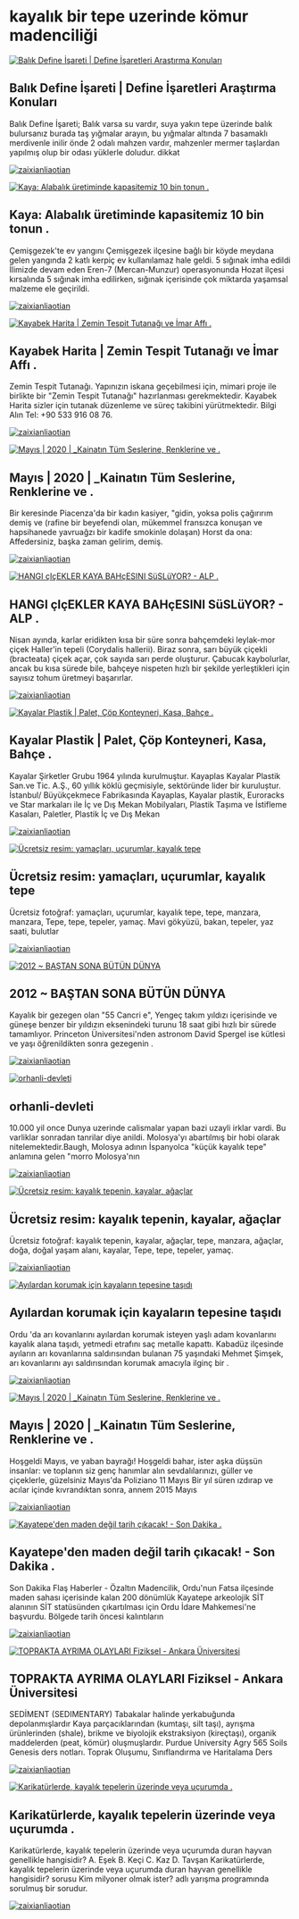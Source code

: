 # kayalık bir tepe uzerinde kömur madenciliği
<a href="https://mnn.zoosnet.net/LR/Chatpre.aspx?id=MNN94995150&p=https://topgrinding.com/" target="_blank">![Balık Define İşareti | Define İşaretleri Araştırma Konuları](https://github.com/technlg/images/blob/main/24.jpg)</a>
## Balık Define İşareti | Define İşaretleri Araştırma Konuları
Balık Define İşareti; Balık varsa su vardır, suya yakın tepe üzerinde balık bulursanız burada taş yığmalar arayın, bu yığmalar altında 7 basamaklı merdivenle inilir önde 2 odalı mahzen vardır, mahzenler mermer taşlardan yapılmış olup bir odası yüklerle doludur. dikkat 
<a href="https://mnn.zoosnet.net/LR/Chatpre.aspx?id=MNN94995150&p=https://topgrinding.com/" target="_blank"><img src="https://github.com/technlg/images/raw/main/chat11.jpg" alt="zaixianliaotian"/></a><a href="//whatsapp.shibangsoft.com/WhatsApp.php" ><img src="https://github.com/technlg/images/raw/main/chat11.png" alt=""></a>
<a href="https://mnn.zoosnet.net/LR/Chatpre.aspx?id=MNN94995150&p=https://topgrinding.com/" target="_blank">![Kaya: Alabalık üretiminde kapasitemiz 10 bin tonun .](https://github.com/technlg/images/blob/main/46.jpg)</a>
## Kaya: Alabalık üretiminde kapasitemiz 10 bin tonun .
Çemişgezek'te ev yangını Çemişgezek ilçesine bağlı bir köyde meydana gelen yangında 2 katlı kerpiç ev kullanılamaz hale geldi. 5 sığınak imha edildi İlimizde devam eden Eren-7 (Mercan-Munzur) operasyonunda Hozat ilçesi kırsalında 5 sığınak imha edilirken, sığınak içerisinde çok miktarda yaşamsal malzeme ele geçirildi.
<a href="https://mnn.zoosnet.net/LR/Chatpre.aspx?id=MNN94995150&p=https://topgrinding.com/" target="_blank"><img src="https://github.com/technlg/images/raw/main/chat11.jpg" alt="zaixianliaotian"/></a><a href="//whatsapp.shibangsoft.com/WhatsApp.php" ><img src="https://github.com/technlg/images/raw/main/chat11.png" alt=""></a>
<a href="https://mnn.zoosnet.net/LR/Chatpre.aspx?id=MNN94995150&p=https://topgrinding.com/" target="_blank">![Kayabek Harita | Zemin Tespit Tutanağı ve İmar Affı .](https://github.com/technlg/images/blob/main/40.jpg)</a>
## Kayabek Harita | Zemin Tespit Tutanağı ve İmar Affı .
Zemin Tespit Tutanağı. Yapınızın iskana geçebilmesi için, mimari proje ile birlikte bir "Zemin Tespit Tutanağı" hazırlanması gerekmektedir. Kayabek Harita sizler için tutanak düzenleme ve süreç takibini yürütmektedir. Bilgi Alın Tel: +90 533 916 08 76.
<a href="https://mnn.zoosnet.net/LR/Chatpre.aspx?id=MNN94995150&p=https://topgrinding.com/" target="_blank"><img src="https://github.com/technlg/images/raw/main/chat11.jpg" alt="zaixianliaotian"/></a><a href="//whatsapp.shibangsoft.com/WhatsApp.php" ><img src="https://github.com/technlg/images/raw/main/chat11.png" alt=""></a>
<a href="https://mnn.zoosnet.net/LR/Chatpre.aspx?id=MNN94995150&p=https://topgrinding.com/" target="_blank">![Mayıs | 2020 | _Kainatın Tüm Seslerine, Renklerine ve .](https://github.com/technlg/images/blob/main/53.jpg)</a>
## Mayıs | 2020 | _Kainatın Tüm Seslerine, Renklerine ve .
Bir keresinde Piacenza'da bir kadın kasiyer, "gidin, yoksa polis çağırırım demiş ve (rafine bir beyefendi olan, mükemmel fransızca konuşan ve hapsihanede yavruağzı bir kadife smokinle dolaşan) Horst da ona: Affedersiniz, başka zaman gelirim, demiş.
<a href="https://mnn.zoosnet.net/LR/Chatpre.aspx?id=MNN94995150&p=https://topgrinding.com/" target="_blank"><img src="https://github.com/technlg/images/raw/main/chat11.jpg" alt="zaixianliaotian"/></a><a href="//whatsapp.shibangsoft.com/WhatsApp.php" ><img src="https://github.com/technlg/images/raw/main/chat11.png" alt=""></a>
<a href="https://mnn.zoosnet.net/LR/Chatpre.aspx?id=MNN94995150&p=https://topgrinding.com/" target="_blank">![HANGI çIçEKLER KAYA BAHçESINI SüSLüYOR? - ALP .](https://github.com/technlg/images/blob/main/46.jpg)</a>
## HANGI çIçEKLER KAYA BAHçESINI SüSLüYOR? - ALP .
Nisan ayında, karlar eridikten kısa bir süre sonra bahçemdeki leylak-mor çiçek Haller'in tepeli (Corydalis hallerii). Biraz sonra, sarı büyük çiçekli (bracteata) çiçek açar, çok sayıda sarı perde oluşturur. Çabucak kaybolurlar, ancak bu kısa sürede bile, bahçeye nispeten hızlı bir şekilde yerleştikleri için sayısız tohum üretmeyi başarırlar.
<a href="https://mnn.zoosnet.net/LR/Chatpre.aspx?id=MNN94995150&p=https://topgrinding.com/" target="_blank"><img src="https://github.com/technlg/images/raw/main/chat11.jpg" alt="zaixianliaotian"/></a><a href="//whatsapp.shibangsoft.com/WhatsApp.php" ><img src="https://github.com/technlg/images/raw/main/chat11.png" alt=""></a>
<a href="https://mnn.zoosnet.net/LR/Chatpre.aspx?id=MNN94995150&p=https://topgrinding.com/" target="_blank">![Kayalar Plastik | Palet, Çöp Konteyneri, Kasa, Bahçe .](https://github.com/technlg/images/blob/main/8.jpg)</a>
## Kayalar Plastik | Palet, Çöp Konteyneri, Kasa, Bahçe .
Kayalar Şirketler Grubu 1964 yılında kurulmuştur. Kayaplas Kayalar Plastik San.ve Tic. A.Ş., 60 yıllık köklü geçmisiyle, sektöründe lider bir kuruluștur. İstanbul/ Büyükçekmece Fabrikasında Kayaplas, Kayalar plastik, Euroracks ve Star markaları ile İç ve Dış Mekan Mobilyaları, Plastik Tașıma ve İstifleme Kasaları, Paletler, Plastik İç ve Dış Mekan 
<a href="https://mnn.zoosnet.net/LR/Chatpre.aspx?id=MNN94995150&p=https://topgrinding.com/" target="_blank"><img src="https://github.com/technlg/images/raw/main/chat11.jpg" alt="zaixianliaotian"/></a><a href="//whatsapp.shibangsoft.com/WhatsApp.php" ><img src="https://github.com/technlg/images/raw/main/chat11.png" alt=""></a>
<a href="https://mnn.zoosnet.net/LR/Chatpre.aspx?id=MNN94995150&p=https://topgrinding.com/" target="_blank">![Ücretsiz resim: yamaçları, uçurumlar, kayalık tepe](https://github.com/technlg/images/blob/main/53.jpg)</a>
## Ücretsiz resim: yamaçları, uçurumlar, kayalık tepe
Ücretsiz fotoğraf: yamaçları, uçurumlar, kayalık tepe, tepe, manzara, manzara, Tepe, tepe, tepeler, yamaç. Mavi gökyüzü, bakan, tepeler, yaz saati, bulutlar 
<a href="https://mnn.zoosnet.net/LR/Chatpre.aspx?id=MNN94995150&p=https://topgrinding.com/" target="_blank"><img src="https://github.com/technlg/images/raw/main/chat11.jpg" alt="zaixianliaotian"/></a><a href="//whatsapp.shibangsoft.com/WhatsApp.php" ><img src="https://github.com/technlg/images/raw/main/chat11.png" alt=""></a>
<a href="https://mnn.zoosnet.net/LR/Chatpre.aspx?id=MNN94995150&p=https://topgrinding.com/" target="_blank">![2012 ~ BAŞTAN SONA BÜTÜN DÜNYA](https://github.com/technlg/images/blob/main/4.jpg)</a>
## 2012 ~ BAŞTAN SONA BÜTÜN DÜNYA
Kayalık bir gezegen olan "55 Cancri e", Yengeç takım yıldızı içerisinde ve güneşe benzer bir yıldızın eksenindeki turunu 18 saat gibi hızlı bir sürede tamamlıyor. Princeton Üniversitesi'nden astronom David Spergel ise kütlesi ve yaşı öğrenildikten sonra gezegenin .
<a href="https://mnn.zoosnet.net/LR/Chatpre.aspx?id=MNN94995150&p=https://topgrinding.com/" target="_blank"><img src="https://github.com/technlg/images/raw/main/chat11.jpg" alt="zaixianliaotian"/></a><a href="//whatsapp.shibangsoft.com/WhatsApp.php" ><img src="https://github.com/technlg/images/raw/main/chat11.png" alt=""></a>
<a href="https://mnn.zoosnet.net/LR/Chatpre.aspx?id=MNN94995150&p=https://topgrinding.com/" target="_blank">![orhanli-devleti](https://github.com/technlg/images/blob/main/50.jpg)</a>
## orhanli-devleti
10.000 yil once Dunya uzerinde calismalar yapan bazi uzayli irklar vardi. Bu varliklar sonradan tanrilar diye anildi.  Molosya'yı abartılmış bir hobi olarak nitelemektedir.Baugh, Molosya adının İspanyolca "küçük kayalık tepe" anlamına gelen "morro Molosya'nın 
<a href="https://mnn.zoosnet.net/LR/Chatpre.aspx?id=MNN94995150&p=https://topgrinding.com/" target="_blank"><img src="https://github.com/technlg/images/raw/main/chat11.jpg" alt="zaixianliaotian"/></a><a href="//whatsapp.shibangsoft.com/WhatsApp.php" ><img src="https://github.com/technlg/images/raw/main/chat11.png" alt=""></a>
<a href="https://mnn.zoosnet.net/LR/Chatpre.aspx?id=MNN94995150&p=https://topgrinding.com/" target="_blank">![Ücretsiz resim: kayalık tepenin, kayalar, ağaçlar](https://github.com/technlg/images/blob/main/40.jpg)</a>
## Ücretsiz resim: kayalık tepenin, kayalar, ağaçlar
Ücretsiz fotoğraf: kayalık tepenin, kayalar, ağaçlar, tepe, manzara, ağaçlar, doğa, doğal yaşam alanı, kayalar, Tepe, tepe, tepeler, yamaç.
<a href="https://mnn.zoosnet.net/LR/Chatpre.aspx?id=MNN94995150&p=https://topgrinding.com/" target="_blank"><img src="https://github.com/technlg/images/raw/main/chat11.jpg" alt="zaixianliaotian"/></a><a href="//whatsapp.shibangsoft.com/WhatsApp.php" ><img src="https://github.com/technlg/images/raw/main/chat11.png" alt=""></a>
<a href="https://mnn.zoosnet.net/LR/Chatpre.aspx?id=MNN94995150&p=https://topgrinding.com/" target="_blank">![Ayılardan korumak için kayaların tepesine taşıdı](https://github.com/technlg/images/blob/main/34.jpg)</a>
## Ayılardan korumak için kayaların tepesine taşıdı
Ordu 'da arı kovanlarını ayılardan korumak isteyen yaşlı adam kovanlarını kayalık alana taşıdı, yetmedi etrafını saç metalle kapattı. Kabadüz ilçesinde ayıların arı kovanlarına saldırısından bulanan 75 yaşındaki Mehmet Şimşek, arı kovanlarını ayı saldırısından korumak amacıyla ilginç bir .
<a href="https://mnn.zoosnet.net/LR/Chatpre.aspx?id=MNN94995150&p=https://topgrinding.com/" target="_blank"><img src="https://github.com/technlg/images/raw/main/chat11.jpg" alt="zaixianliaotian"/></a><a href="//whatsapp.shibangsoft.com/WhatsApp.php" ><img src="https://github.com/technlg/images/raw/main/chat11.png" alt=""></a>
<a href="https://mnn.zoosnet.net/LR/Chatpre.aspx?id=MNN94995150&p=https://topgrinding.com/" target="_blank">![Mayıs | 2020 | _Kainatın Tüm Seslerine, Renklerine ve .](https://github.com/technlg/images/blob/main/25.jpg)</a>
## Mayıs | 2020 | _Kainatın Tüm Seslerine, Renklerine ve .
Hoşgeldi Mayıs, ve yaban bayrağı! Hoşgeldi bahar, ister aşka düşsün insanlar: ve toplanın siz genç hanımlar alın sevdalılarınızı, güller ve çiçeklerle, güzelsiniz Mayıs'da Poliziano 11 Mayıs Bir yıl süren ızdırap ve acılar içinde kıvrandıktan sonra, annem 2015 Mayıs 
<a href="https://mnn.zoosnet.net/LR/Chatpre.aspx?id=MNN94995150&p=https://topgrinding.com/" target="_blank"><img src="https://github.com/technlg/images/raw/main/chat11.jpg" alt="zaixianliaotian"/></a><a href="//whatsapp.shibangsoft.com/WhatsApp.php" ><img src="https://github.com/technlg/images/raw/main/chat11.png" alt=""></a>
<a href="https://mnn.zoosnet.net/LR/Chatpre.aspx?id=MNN94995150&p=https://topgrinding.com/" target="_blank">![Kayatepe'den maden değil tarih çıkacak! - Son Dakika .](https://github.com/technlg/images/blob/main/59.jpg)</a>
## Kayatepe'den maden değil tarih çıkacak! - Son Dakika .
Son Dakika Flaş Haberler - Özaltın Madencilik, Ordu'nun Fatsa ilçesinde maden sahası içerisinde kalan 200 dönümlük Kayatepe arkeolojik SİT alanının SİT statüsünden çıkartılması için Ordu İdare Mahkemesi'ne başvurdu. Bölgede tarih öncesi kalıntıların
<a href="https://mnn.zoosnet.net/LR/Chatpre.aspx?id=MNN94995150&p=https://topgrinding.com/" target="_blank"><img src="https://github.com/technlg/images/raw/main/chat11.jpg" alt="zaixianliaotian"/></a><a href="//whatsapp.shibangsoft.com/WhatsApp.php" ><img src="https://github.com/technlg/images/raw/main/chat11.png" alt=""></a>
<a href="https://mnn.zoosnet.net/LR/Chatpre.aspx?id=MNN94995150&p=https://topgrinding.com/" target="_blank">![TOPRAKTA AYRIMA OLAYLARI Fiziksel - Ankara Üniversitesi](https://github.com/technlg/images/blob/main/51.jpg)</a>
## TOPRAKTA AYRIMA OLAYLARI Fiziksel - Ankara Üniversitesi
SEDİMENT (SEDIMENTARY) Tabakalar halinde yerkabuğunda depolanmışlardır Kaya parçacıklarından (kumtaşı, silt taşı), ayrışma ürünlerinden (shale), brikme ve biyolojik ekstraksiyon (kireçtaşı), organik maddelerden (peat, kömür) oluşmuşlardır. Purdue University Agry 565 Soils Genesis ders notları. Toprak Oluşumu, Sınıflandırma ve Haritalama Ders 
<a href="https://mnn.zoosnet.net/LR/Chatpre.aspx?id=MNN94995150&p=https://topgrinding.com/" target="_blank"><img src="https://github.com/technlg/images/raw/main/chat11.jpg" alt="zaixianliaotian"/></a><a href="//whatsapp.shibangsoft.com/WhatsApp.php" ><img src="https://github.com/technlg/images/raw/main/chat11.png" alt=""></a>
<a href="https://mnn.zoosnet.net/LR/Chatpre.aspx?id=MNN94995150&p=https://topgrinding.com/" target="_blank">![Karikatürlerde, kayalık tepelerin üzerinde veya uçurumda .](https://github.com/technlg/images/blob/main/24.jpg)</a>
## Karikatürlerde, kayalık tepelerin üzerinde veya uçurumda .
Karikatürlerde, kayalık tepelerin üzerinde veya uçurumda duran hayvan genellikle hangisidir? A. Eşek B. Keçi C. Kaz D. Tavşan Karikatürlerde, kayalık tepelerin üzerinde veya uçurumda duran hayvan genellikle hangisidir? sorusu Kim milyoner olmak ister? adlı yarışma programında sorulmuş bir sorudur. 
<a href="https://mnn.zoosnet.net/LR/Chatpre.aspx?id=MNN94995150&p=https://topgrinding.com/" target="_blank"><img src="https://github.com/technlg/images/raw/main/chat11.jpg" alt="zaixianliaotian"/></a><a href="//whatsapp.shibangsoft.com/WhatsApp.php" ><img src="https://github.com/technlg/images/raw/main/chat11.png" alt=""></a>
